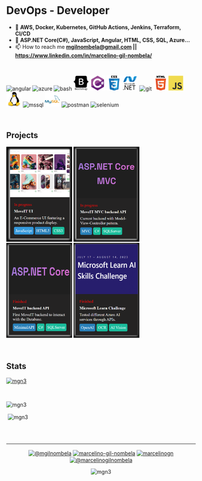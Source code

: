 <h1 align="left"> DevOps - Developer </h1>

- 🌱 **AWS, Docker, Kubernetes, GitHub Actions, Jenkins, Terraform, CI/CD**
- 🌱 **ASP.NET Core(C#), JavaScript, Angular, HTML, CSS, SQL, Azure...**
- 📫 How to reach me **mgilnombela@gmail.com || https://www.linkedin.com/in/marcelino-gil-nombela/**

<br>
<!--Stack-->
<p align="left"> 
<a href="https://angular.io" target="_blank" rel="noreferrer" style="text-decoration: none;"><img src="https://angular.io/assets/images/logos/angular/angular.svg" alt="angular" width="40" height="40"/></a>
<a href="https://azure.microsoft.com/en-in/" target="_blank" rel="noreferrer" style="text-decoration: none;"><img src="https://www.vectorlogo.zone/logos/microsoft_azure/microsoft_azure-icon.svg" alt="azure" width="40" height="40"/></a>
<a href="https://www.gnu.org/software/bash/" target="_blank" rel="noreferrer" style="text-decoration: none;"><img src="https://www.vectorlogo.zone/logos/gnu_bash/gnu_bash-icon.svg" alt="bash" width="40" height="40"/></a>
<a href="https://getbootstrap.com" target="_blank" rel="noreferrer" style="text-decoration: none;"><img src="https://raw.githubusercontent.com/devicons/devicon/master/icons/bootstrap/bootstrap-plain-wordmark.svg" alt="bootstrap" width="40" height="40"/></a>
<a href="https://www.w3schools.com/cs/" target="_blank" rel="noreferrer" style="text-decoration: none;"><img src="https://raw.githubusercontent.com/devicons/devicon/master/icons/csharp/csharp-original.svg" alt="csharp" width="40" height="40"/></a>
<a href="https://www.w3schools.com/css/" target="_blank" rel="noreferrer" style="text-decoration: none;"><img src="https://raw.githubusercontent.com/devicons/devicon/master/icons/css3/css3-original-wordmark.svg" alt="css3" width="40" height="40"/></a>
<a href="https://dotnet.microsoft.com/" target="_blank" rel="noreferrer" style="text-decoration: none;"><img src="https://raw.githubusercontent.com/devicons/devicon/master/icons/dot-net/dot-net-original-wordmark.svg" alt="dotnet" width="40" height="40"/></a>
<a href="https://git-scm.com/" target="_blank" rel="noreferrer" style="text-decoration: none;"><img src="https://www.vectorlogo.zone/logos/git-scm/git-scm-icon.svg" alt="git" width="40" height="40"/></a>
<a href="https://www.w3.org/html/" target="_blank" rel="noreferrer" style="text-decoration: none;"><img src="https://raw.githubusercontent.com/devicons/devicon/master/icons/html5/html5-original-wordmark.svg" alt="html5" width="40" height="40"/></a><a href="https://developer.mozilla.org/en-US/docs/Web/JavaScript" target="_blank" rel="noreferrer" style="text-decoration: none;"><img src="https://raw.githubusercontent.com/devicons/devicon/master/icons/javascript/javascript-original.svg" alt="javascript" width="40" height="40"/></a>
<a href="https://www.linux.org/" target="_blank" rel="noreferrer" style="text-decoration: none;"><img src="https://raw.githubusercontent.com/devicons/devicon/master/icons/linux/linux-original.svg" alt="linux" width="40" height="40"/></a>
<a href="https://www.microsoft.com/en-us/sql-server" target="_blank" rel="noreferrer" style="text-decoration: none;"><img src="https://www.svgrepo.com/show/303229/microsoft-sql-server-logo.svg" alt="mssql" width="40" height="40"/></a>
<a href="https://www.mysql.com/" target="_blank" rel="noreferrer" style="text-decoration: none;"><img src="https://raw.githubusercontent.com/devicons/devicon/master/icons/mysql/mysql-original-wordmark.svg" alt="mysql" width="40" height="40"/></a>
<a href="https://postman.com" target="_blank" rel="noreferrer" style="text-decoration: none;"><img src="https://www.vectorlogo.zone/logos/getpostman/getpostman-icon.svg" alt="postman" width="40" height="40"/></a>
<a href="https://www.selenium.dev" target="_blank" rel="noreferrer" style="text-decoration: none;"><img src="https://raw.githubusercontent.com/detain/svg-logos/780f25886640cef088af994181646db2f6b1a3f8/svg/selenium-logo.svg" alt="selenium" width="40" height="40"/></a>
</p>

<br>

<!--Project cards-->
## Projects
<a href="https://mgn3.github.io/project-frontend-developer-js/"><img src="gitProfile/ui.png" alt="Descripción de la Imagen 1" style="width: 175px; height: 252px;"></a>
<a href="https://github.com/MGN3/MoveITMVC#readme"><img src="gitProfile/mvc.png" alt="Descripción de la Imagen 2" style="width: 175px; height: 252px;"></a>
<a href="https://github.com/MGN3/MoveIT"><img src="gitProfile/minimalAPI.png" alt="Descripción de la Imagen 3" style="width: 175px; height: 252px;"></a>
<a href="https://github.com/MGN3/Azure-AI-Services#readme"><img src="gitProfile/microsoftAI.png" alt="Descripción de la Imagen 4" style="width: 175px; height: 252px;"></a>

<br>

## Stats
<!--Trophies-->
<p align="left"> <a href="https://github.com/ryo-ma/github-profile-trophy"><img src="https://github-profile-trophy.vercel.app/?username=mgn3&theme=onedark" alt="mgn3" /></a></p>
<br>
<!--Stats box -->
<p><img align="center" src="https://github-readme-stats.vercel.app/api/top-langs?username=mgn3&show_icons=true&locale=en&layout=compact" alt="mgn3" /></p>

<p>&nbsp;<img align="center" src="https://github-readme-stats.vercel.app/api?username=mgn3&show_icons=true&locale=en" alt="mgn3" /></p>

<br><br>
<hr>
<!--Socials-->
<p align="center">
<a href="https://twitter.com/@mgilnombela" target="_blank"><img align="center" src="https://raw.githubusercontent.com/rahuldkjain/github-profile-readme-generator/master/src/images/icons/Social/twitter.svg" alt="@mgilnombela" height="30" width="40" /></a>
<a href="https://linkedin.com/in/marcelino-gil-nombela" target="_blank"><img align="center" src="https://raw.githubusercontent.com/rahuldkjain/github-profile-readme-generator/master/src/images/icons/Social/linked-in-alt.svg" alt="marcelino-gil-nombela" height="30" width="40" /></a>
<a href="https://instagram.com/marcelinogn" target="_blank"><img align="center" src="https://raw.githubusercontent.com/rahuldkjain/github-profile-readme-generator/master/src/images/icons/Social/instagram.svg" alt="marcelinogn" height="30" width="40" /></a>
<a href="https://www.youtube.com//@MarcelinoGilNombela" target="_blank"><img align="center" src="https://raw.githubusercontent.com/rahuldkjain/github-profile-readme-generator/master/src/images/icons/Social/youtube.svg" alt="@marcelinogilnombela" height="30" width="40" /></a>
</p>

<!--Visits counter-->
<p align="center"> <img src="https://komarev.com/ghpvc/?username=mgn3&label=Profile%20views&color=0e75b6&style=flat" alt="mgn3" /> </p>
